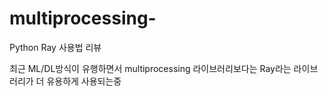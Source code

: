 # multiprocessing-

Python Ray 사용법 리뷰

최근 ML/DL방식이 유행하면서 multiprocessing 라이브러리보다는 Ray라는 라이브러리가 더 유용하게 사용되는중


